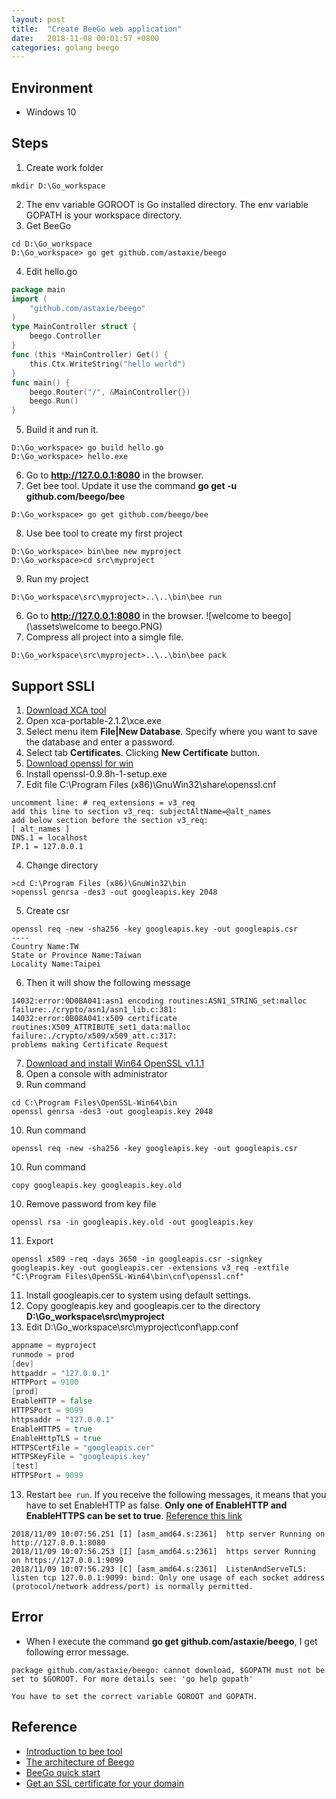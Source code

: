 ```yaml
---
layout: post
title:  "Create BeeGo web application"
date:   2018-11-08 00:01:57 +0800
categories: golang beego
---
```

## Environment
* Windows 10

## Steps
1. Create work folder
```
mkdir D:\Go_workspace
```
2. The env variable GOROOT is Go installed directory. The env variable GOPATH is your workspace directory.
3. Get BeeGo
```
cd D:\Go_workspace
D:\Go_workspace> go get github.com/astaxie/beego
```
4. Edit hello.go
```go
package main
import (
    "github.com/astaxie/beego"
)
type MainController struct {
    beego.Controller
}
func (this *MainController) Get() {
    this.Ctx.WriteString("hello world")
}
func main() {
    beego.Router("/", &MainController{})
    beego.Run()
}
```
5. Build it and run it.
```
D:\Go_workspace> go build hello.go
D:\Go_workspace> hello.exe
```
6. Go to **http://127.0.0.1:8080** in the browser.
7. Get bee tool. Update it use the command **go get -u github.com/beego/bee**
```
D:\Go_workspace> go get github.com/beego/bee
```
8. Use bee tool to create my first project
```
D:\Go_workspace> bin\bee new myproject
D:\Go_workspace>cd src\myproject
```
9. Run my project
```
D:\Go_workspace\src\myproject>..\..\bin\bee run
```
6. Go to **http://127.0.0.1:8080** in the browser.
![welcome to beego](\assets\welcome to beego.PNG)
7. Compress all project into a simgle file.
```
D:\Go_workspace\src\myproject>..\..\bin\bee pack
```

## Support SSLl
1. [Download XCA tool](https://www.hohnstaedt.de/xca/index.php/download)
2. Open xca-portable-2.1.2\xce.exe
3. Select menu item **File|New Database**. Specify where you want to save the database and enter a password.
4. Select tab **Certificates**. Clicking **New Certificate** button.
1. [Download openssl for win](http://gnuwin32.sourceforge.net/packages/openssl.htm)
2. Install openssl-0.9.8h-1-setup.exe
3. Edit file C:\Program Files (x86)\GnuWin32\share\openssl.cnf
```
uncomment line: # req_extensions = v3_req
add this line to section v3_req: subjectAltName=@alt_names
add below section before the section v3_req:
[ alt_names ]
DNS.1 = localhost
IP.1 = 127.0.0.1
```
4. Change directory
```
>cd C:\Program Files (x86)\GnuWin32\bin
>openssl genrsa -des3 -out googleapis.key 2048
```
5. Create csr
```
openssl req -new -sha256 -key googleapis.key -out googleapis.csr
----
Country Name:TW
State or Province Name:Taiwan
Locality Name:Taipei
```
6. Then it will show the following message
```
14032:error:0D0BA041:asn1 encoding routines:ASN1_STRING_set:malloc failure:./crypto/asn1/asn1_lib.c:381:
14032:error:0B08A041:x509 certificate routines:X509_ATTRIBUTE_set1_data:malloc failure:./crypto/x509/x509_att.c:317:
problems making Certificate Request
```
7. [Download and install Win64 OpenSSL v1.1.1](https://slproweb.com/products/Win32OpenSSL.html)
8. Open a console with administrator
9. Run  command
```
cd C:\Program Files\OpenSSL-Win64\bin
openssl genrsa -des3 -out googleapis.key 2048
```
10. Run command
```
openssl req -new -sha256 -key googleapis.key -out googleapis.csr
```
10. Run command
```
copy googleapis.key googleapis.key.old
```
10. Remove password from key file
```
openssl rsa -in googleapis.key.old -out googleapis.key
```
11. Export
```
openssl x509 -req -days 3650 -in googleapis.csr -signkey googleapis.key -out googleapis.cer -extensions v3_req -extfile "C:\Program Files\OpenSSL-Win64\bin\cnf\openssl.cnf"
```
11. Install googleapis.cer to system using default settings.
12. Copy googleapis.key and googleapis.cer to the directory **D:\Go_workspace\src\myproject**
12. Edit D:\Go_workspace\src\myproject\conf\app.conf
```go
appname = myproject
runmode = prod
[dev]
httpaddr = "127.0.0.1"
HTTPPort = 9100
[prod]
EnableHTTP = false
HTTPSPort = 9099
httpsaddr = "127.0.0.1"
EnableHTTPS = true
EnableHttpTLS = true
HTTPSCertFile = "googleapis.cer"
HTTPSKeyFile = "googleapis.key"  
[test]
HTTPSPort = 9099
```
13. Restart ```bee run```. If you receive the following messages, it means that you have to set EnableHTTP as false. **Only one of EnableHTTP and EnableHTTPS can be set to true**. [Reference this link](https://stackoverflow.com/questions/53219095/how-to-support-https-in-beego/53221085#53221085)
```
2018/11/09 10:07:56.251 [I] [asm_amd64.s:2361]  http server Running on http://127.0.0.1:8080
2018/11/09 10:07:56.253 [I] [asm_amd64.s:2361]  https server Running on https://127.0.0.1:9099
2018/11/09 10:07:56.293 [C] [asm_amd64.s:2361]  ListenAndServeTLS:  listen tcp 127.0.0.1:9099: bind: Only one usage of each socket address (protocol/network address/port) is normally permitted.
```

## Error
* When I execute the command **go get github.com/astaxie/beego**, I get following error message.
```
package github.com/astaxie/beego: cannot download, $GOPATH must not be set to $GOROOT. For more details see: 'go help gopath'
```
```
You have to set the correct variable GOROOT and GOPATH.
```

## Reference
* [Introduction to bee tool](https://beego.me/docs/install/bee.md)
* [The architecture of Beego](https://beego.me/docs/intro/)
* [BeeGo quick start](https://beego.me/quickstart)
* [Get an SSL certificate for your domain](https://support.google.com/domains/answer/7630973?hl=en)
